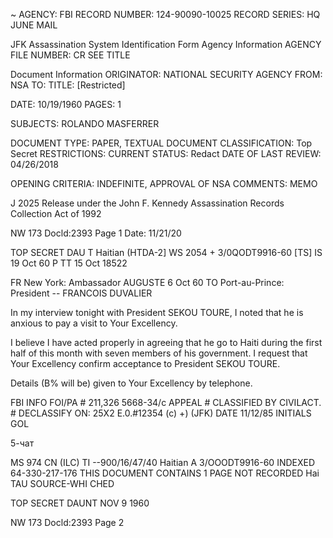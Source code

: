 ~
AGENCY: FBI
RECORD NUMBER: 124-90090-10025
RECORD SERIES: HQ JUNE MAIL

JFK Assassination System
Identification Form
Agency Information
AGENCY FILE NUMBER: CR SEE TITLE

Document Information
ORIGINATOR: NATIONAL SECURITY AGENCY
FROM: NSA
TO:
TITLE: [Restricted]

DATE: 10/19/1960
PAGES: 1

SUBJECTS: ROLANDO MASFERRER

DOCUMENT TYPE: PAPER, TEXTUAL DOCUMENT
CLASSIFICATION: Top Secret
RESTRICTIONS:
CURRENT STATUS: Redact
DATE OF LAST REVIEW: 04/26/2018

OPENING CRITERIA: INDEFINITE, APPROVAL OF NSA
COMMENTS: MEMO

J
2025 Release under the John F.
Kennedy Assassination Records
Collection Act of 1992

NW 173 
Docld:2393
Page 1
Date: 11/21/20

TOP SECRET DAU T
Haitian (HTDA-2] WS 2054
+
3/0QODT9916-60 [TS]
IS 19 Oct 60 P
TT 15 Oct 18522

FR New York: Ambassador AUGUSTE 6 Oct 60
TO Port-au-Prince: President --
FRANCOIS DUVALIER

In my interview tonight with President SEKOU TOURE, I noted
that he is anxious to pay a visit to Your Excellency.

I believe I have acted properly in agreeing that he go to
Haiti during the first half of this month with seven members of
his government. I request that Your Excellency confirm acceptance
to President SEKOU TOURE.

Details (B% will be) given to Your Excellency by telephone.

FBI INFO
FOI/PA # 211,326 5668-34/c
APPEAL # CLASSIFIED BY
CIVILACT. # DECLASSIFY ON: 25X2
E.0.#12354 (c) +) (JFK)
DATE 11/12/85 INITIALS GOL

5-чат

MS 974 CN (ILC) TI --900/16/47/40
Haitian
A 3/OOODT9916-60
INDEXED 64-330-217-176
THIS DOCUMENT CONTAINS 1 PAGE NOT RECORDED
Hai
TAU SOURCE-WHI CHED

TOP SECRET DAUNT NOV 9 1960

NW 173
Docld:2393
Page 2
